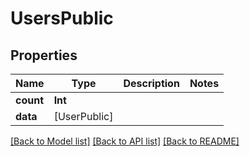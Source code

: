 # UsersPublic

## Properties
Name | Type | Description | Notes
------------ | ------------- | ------------- | -------------
**count** | **Int** |  | 
**data** | [UserPublic] |  | 

[[Back to Model list]](../README.md#documentation-for-models) [[Back to API list]](../README.md#documentation-for-api-endpoints) [[Back to README]](../README.md)


